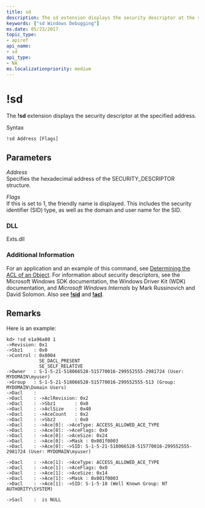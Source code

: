 ```yaml
---
title: sd
description: The sd extension displays the security descriptor at the specified address.
keywords: ["sd Windows Debugging"]
ms.date: 05/23/2017
topic_type:
- apiref
api_name:
- sd
api_type:
- NA
ms.localizationpriority: medium
---
```


# !sd


The **!sd** extension displays the security descriptor at the specified address.

Syntax

```dbgcmd
!sd Address [Flags] 
```

## <span id="ddk__sd_dbg"></span><span id="DDK__SD_DBG"></span>Parameters


<span id="_______Address______"></span><span id="_______address______"></span><span id="_______ADDRESS______"></span> *Address*   
Specifies the hexadecimal address of the SECURITY\_DESCRIPTOR structure.

<span id="_______Flags______"></span><span id="_______flags______"></span><span id="_______FLAGS______"></span> *Flags*   
If this is set to 1, the friendly name is displayed. This includes the security identifier (SID) type, as well as the domain and user name for the SID.

### <span id="DLL"></span><span id="dll"></span>DLL

Exts.dll

### <span id="Additional_Information"></span><span id="additional_information"></span><span id="ADDITIONAL_INFORMATION"></span>Additional Information

For an application and an example of this command, see [Determining the ACL of an Object](determining-the-acl-of-an-object.md). For information about security descriptors, see the Microsoft Windows SDK documentation, the Windows Driver Kit (WDK) documentation, and *Microsoft Windows Internals* by Mark Russinovich and David Solomon. Also see [**!sid**](-sid.md) and [**!acl**](-acl.md).

## Remarks

Here is an example:

```dbgcmd
kd> !sd e1a96a80 1
->Revision: 0x1
->Sbz1    : 0x0
->Control : 0x8004
            SE_DACL_PRESENT
            SE_SELF_RELATIVE
->Owner   : S-1-5-21-518066528-515770016-299552555-2981724 (User: MYDOMAIN\myuser)
->Group   : S-1-5-21-518066528-515770016-299552555-513 (Group: MYDOMAIN\Domain Users)
->Dacl    :
->Dacl    : ->AclRevision: 0x2
->Dacl    : ->Sbz1       : 0x0
->Dacl    : ->AclSize    : 0x40
->Dacl    : ->AceCount   : 0x2
->Dacl    : ->Sbz2       : 0x0
->Dacl    : ->Ace[0]: ->AceType: ACCESS_ALLOWED_ACE_TYPE
->Dacl    : ->Ace[0]: ->AceFlags: 0x0
->Dacl    : ->Ace[0]: ->AceSize: 0x24
->Dacl    : ->Ace[0]: ->Mask : 0x001f0003
->Dacl    : ->Ace[0]: ->SID: S-1-5-21-518066528-515770016-299552555-2981724 (User: MYDOMAIN\myuser)

->Dacl    : ->Ace[1]: ->AceType: ACCESS_ALLOWED_ACE_TYPE
->Dacl    : ->Ace[1]: ->AceFlags: 0x0
->Dacl    : ->Ace[1]: ->AceSize: 0x14
->Dacl    : ->Ace[1]: ->Mask : 0x001f0003
->Dacl    : ->Ace[1]: ->SID: S-1-5-18 (Well Known Group: NT AUTHORITY\SYSTEM)

->Sacl    :  is NULL
```

 

 





